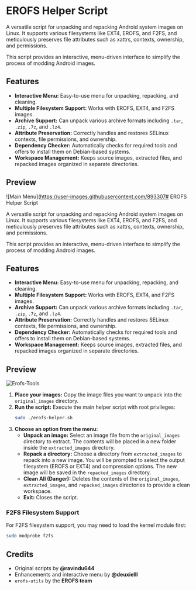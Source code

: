 # EROFS Helper Script

A versatile script for unpacking and repacking Android system images on Linux. It supports various filesystems like EXT4, EROFS, and F2FS, and meticulously preserves file attributes such as xattrs, contexts, ownership, and permissions.

This script provides an interactive, menu-driven interface to simplify the process of modding Android images.

## Features

-   **Interactive Menu:** Easy-to-use menu for unpacking, repacking, and cleaning.
-   **Multiple Filesystem Support:** Works with EROFS, EXT4, and F2FS images.
-   **Archive Support:** Can unpack various archive formats including `.tar`, `.zip`, `.7z`, and `.lz4`.
-   **Attribute Preservation:** Correctly handles and restores SELinux contexts, file permissions, and ownership.
-   **Dependency Checker:** Automatically checks for required tools and offers to install them on Debian-based systems.
-   **Workspace Management:** Keeps source images, extracted files, and repacked images organized in separate directories.

## Preview

![Main Menu](https://user-images.githubusercontent.com/893307# EROFS Helper Script

A versatile script for unpacking and repacking Android system images on Linux. It supports various filesystems like EXT4, EROFS, and F2FS, and meticulously preserves file attributes such as xattrs, contexts, ownership, and permissions.

This script provides an interactive, menu-driven interface to simplify the process of modding Android images.

## Features

-   **Interactive Menu:** Easy-to-use menu for unpacking, repacking, and cleaning.
-   **Multiple Filesystem Support:** Works with EROFS, EXT4, and F2FS images.
-   **Archive Support:** Can unpack various archive formats including `.tar`, `.zip`, `.7z`, and `.lz4`.
-   **Attribute Preservation:** Correctly handles and restores SELinux contexts, file permissions, and ownership.
-   **Dependency Checker:** Automatically checks for required tools and offers to install them on Debian-based systems.
-   **Workspace Management:** Keeps source images, extracted files, and repacked images organized in separate directories.

## Preview

![Erofs-Tools](https://fsgezdakoianpjhingyz.supabase.co/storage/v1/object/public/images/046a2967-8d7b-4349-9db9-70db0ac4bd56.png)

1.  **Place your images:** Copy the image files you want to unpack into the `original_images` directory.
2.  **Run the script:** Execute the main helper script with root privileges:
    ```bash
    sudo ./erofs-helper.sh
    ```
3.  **Choose an option from the menu:**
    *   **Unpack an image:** Select an image file from the `original_images` directory to extract. The contents will be placed in a new folder inside the `extracted_images` directory.
    *   **Repack a directory:** Choose a directory from `extracted_images` to repack into a new image. You will be prompted to select the output filesystem (EROFS or EXT4) and compression options. The new image will be saved in the `repacked_images` directory.
    *   **Clean All (Danger):** Deletes the contents of the `original_images`, `extracted_images`, and `repacked_images` directories to provide a clean workspace.
    *   **Exit:** Closes the script.

### F2FS Filesystem Support

For F2FS filesystem support, you may need to load the kernel module first:
```bash
sudo modprobe f2fs
```

## Credits

-   Original scripts by **@ravindu644**
-   Enhancements and interactive menu by **@deuxielll**
-   `erofs-utils` by the **EROFS team**
